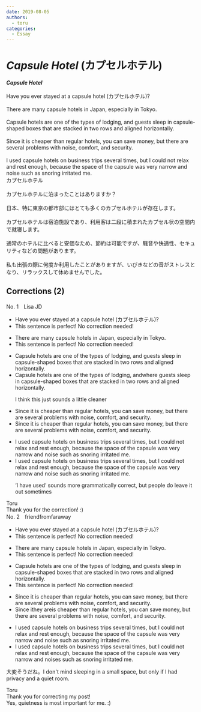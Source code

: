 ```yaml
---
date: 2019-08-05
authors:
  - toru
categories:
  - Essay
---
```


<h1 id="subject_show"><strong><em>Capsule Hotel</strong></em> (カプセルホテル)</h1>
<div class="date" hidden>Aug 5, 2019 18:22</div>
<div id="post"><div id="body_show_ori">
<strong><em>Capsule Hotel</strong></em><br/><br/>Have you ever stayed at a capsule hotel (カプセルホテル)?<br/><br/>There are many capsule hotels in Japan, especially in Tokyo.<br/><br/>Capsule hotels are one of the types of lodging, and guests sleep in capsule-shaped boxes that are stacked in two rows and aligned horizontally.<br/><br/>Since it is cheaper than regular hotels, you can save money, but there are several problems with noise, comfort, and security.<br/><br/>I used capsule hotels on business trips several times, but I could not relax and rest enough, because the space of the capsule was very narrow and noise such as snoring irritated me.
</div></div>

<!-- more -->

<div id="post_ja"><div id="body_show_mo">
カプセルホテル<br/><br/>カプセルホテルに泊まったことはありますか？<br/><br/>日本、特に東京の都市部にはとても多くのカプセルホテルが存在します。<br/><br/>カプセルホテルは宿泊施設であり、利用客は二段に積まれたカプセル状の空間内で就寝します。<br/><br/>通常のホテルに比べると安価なため、節約は可能ですが、騒音や快適性、セキュリティなどの問題があります。<br/><br/>私も出張の際に何度か利用したことがありますが、いびきなどの音がストレスとなり、リラックスして休めませんでした。
</div></div>

## Corrections (2)
<div id="block"><div class="first_name"> No. 1　<span class="just_name">Lisa JD</span></div><div id="block2">
<ul class="correction_field">
<li class="incorrect">Have you ever stayed at a capsule hotel (カプセルホテル)?</li>
<li class="corrected perfect">This sentence is perfect! No correction needed!</li>
</ul>
<ul class="correction_field">
<li class="incorrect">There are many capsule hotels in Japan, especially in Tokyo.</li>
<li class="corrected perfect">This sentence is perfect! No correction needed!</li>
</ul>
<ul class="correction_field">
<li class="incorrect">Capsule hotels are one of the types of lodging, and guests sleep in capsule-shaped boxes that are stacked in two rows and aligned horizontally.</li>
<li class="corrected correct">
Capsule hotels are one <span class="f_gray"><span class="sline">of </span></span>t<span class="f_gray"><span class="sline">he t</span></span>ype<span class="f_gray"><span class="sline">s</span></span> of lodging<span class="f_gray"><span class="sline">,</span></span> <span class="f_gray"><span class="sline">and</span></span><span class="f_red">where</span> guests sleep in capsule-shaped boxes that are stacked in two rows and aligned horizontally.
<p class="correction_comment">I think this just sounds a little cleaner</p>
</li>
</ul>
<ul class="correction_field">
<li class="incorrect">Since it is cheaper than regular hotels, you can save money, but there are several problems with noise, comfort, and security.</li>
<li class="corrected correct">
Since it is cheaper than regular hotels<span class="f_gray"><span class="sline">,</span></span> you can save money<span class="f_gray"><span class="sline">,</span></span> but there are several problems with noise, comfort, and security.
</li>
</ul>
<ul class="correction_field">
<li class="incorrect">I used capsule hotels on business trips several times, but I could not relax and rest enough, because the space of the capsule was very narrow and noise such as snoring irritated me.</li>
<li class="corrected correct">
I used capsule hotels on business trips several times, but I could not relax and rest enough, because the <span class="f_gray"><span class="sline">spa</span></span>c<span class="f_gray"><span class="sline">e of the c</span></span>apsule was very narrow and noise such as snoring irritated me.
<p class="correction_comment">‘I have used’ sounds more grammatically correct, but people do leave it out sometimes</p>
</li>
</ul>
</div><div class="name"><span class="just_name">Toru</span><br>
Thank you for the correction! :)
</div>
</div>
<div id="block"><div class="first_name"> No. 2　<span class="just_name">friendfromfaraway</span></div><div id="block2">
<ul class="correction_field">
<li class="incorrect">Have you ever stayed at a capsule hotel (カプセルホテル)?</li>
<li class="corrected perfect">This sentence is perfect! No correction needed!</li>
</ul>
<ul class="correction_field">
<li class="incorrect">There are many capsule hotels in Japan, especially in Tokyo.</li>
<li class="corrected perfect">This sentence is perfect! No correction needed!</li>
</ul>
<ul class="correction_field">
<li class="incorrect">Capsule hotels are one of the types of lodging, and guests sleep in capsule-shaped boxes that are stacked in two rows and aligned horizontally.</li>
<li class="corrected perfect">This sentence is perfect! No correction needed!</li>
</ul>
<ul class="correction_field">
<li class="incorrect">Since it is cheaper than regular hotels, you can save money, but there are several problems with noise, comfort, and security.</li>
<li class="corrected correct">
Since <span class="f_gray"><span class="sline">i</span></span>t<span class="f_red">hey</span> <span class="f_red">are</span><span class="f_gray"><span class="sline">is</span></span> cheaper than regular hotels, you can save money, but there are several problems with noise, comfort, and security.
</li>
</ul>
<ul class="correction_field">
<li class="incorrect">I used capsule hotels on business trips several times, but I could not relax and rest enough, because the space of the capsule was very narrow and noise such as snoring irritated me.</li>
<li class="corrected correct">
I used capsule hotels on business trips several times, but I could not relax and rest enough, because the space of the capsule was very narrow and noise<span class="f_red">s</span> such as snoring irritated me.
</li>
</ul>
<p class="comment_small">
 大変そうだね。I don't mind sleeping in a small space, but only if I had privacy and a quiet room.
</p>

</div><div class="name"><span class="just_name">Toru</span><br>
Thank you for correcting my post!<br/>Yes, quietness is most important for me. :)
</div>
</div>
